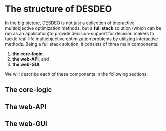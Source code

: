 # The structure of DESDEO

In the big picture, DESDEO is not just a collection of interactive
multiobjective optimization methods, but a __full stack__ solution (which can be
run as an application)to provide decision-support for decision makers to tackle
real-life multiobjective optimization problems by utilizing interactive methods.
Being a full stack solution, it consists of three main components:

1. __the core-logic__,
2. __the web-API__, and
3. __the web-GUI__.

We will describe each of these components in the following sections.

## The core-logic

## The web-API

## The web-GUI